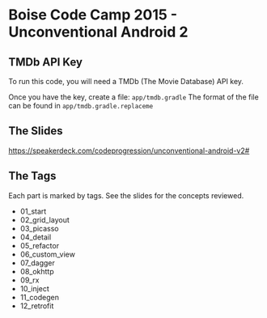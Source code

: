 # Boise Code Camp 2015 - Unconventional Android 2

## TMDb API Key

To run this code, you will need a TMDb (The Movie Database) API key.

Once you have the key, create a file: `app/tmdb.gradle`
The format of the file can be found in `app/tmdb.gradle.replaceme`

## The Slides

https://speakerdeck.com/codeprogression/unconventional-android-v2#

## The Tags

Each part is marked by tags. See the slides for the concepts reviewed.

- 01_start
- 02_grid_layout
- 03_picasso
- 04_detail
- 05_refactor
- 06_custom_view
- 07_dagger
- 08_okhttp
- 09_rx
- 10_inject
- 11_codegen
- 12_retrofit
